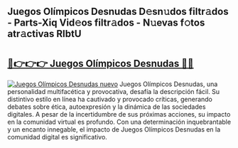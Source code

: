 ## Juegos Olímpicos Desnudas D𝚎sn𝚞dos filtr𝚊dos - Parts-Xiq Vid𝚎os filtr𝚊dos - N𝚞evas f𝚘tos atr𝚊ctivas RIbtU

# <h2><a href="http://mbchi5o.tromn.icu/?c=Juegos+Ol%c3%admpicos+Desnudas">🔗👉👉👉 Juegos Olímpicos Desnudas 🔗🔗</a></h2>

[![Juegos Olímpicos Desnudas nuevo](https://i.imgur.com/pEAQMta.gif)](http://mbchi5o.tromn.icu/?c=Juegos+Ol%c3%admpicos+Desnudas)
Juegos Olímpicos Desnudas, una personalidad multifacética y provocativa, desafía la descripción fácil. Su distintivo estilo en línea ha cautivado y provocado críticas, generando debates sobre ética, autoexpresión y la dinámica de las sociedades digitales. A pesar de la incertidumbre de sus próximas acciones, su impacto en la comunidad virtual es profundo. Con una determinación inquebrantable y un encanto innegable, el impacto de Juegos Olímpicos Desnudas en la comunidad digital es significativo.
